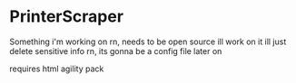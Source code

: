# PrinterScraper
Something i'm working on rn, needs to be open source ill work on it
ill just delete sensitive info rn, its gonna be a config file later on

requires html agility pack
